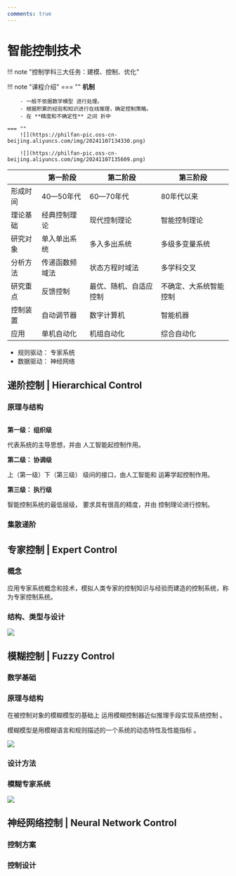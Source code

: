 ```yaml
---
comments: true
---
```

# 智能控制技术


!!! note "控制学科三大任务：建模、控制、优化"


!!! note "课程介绍"
    === ""
        **机制**

        - 一般不依据数学模型 进行处理。
        - 根据积累的经验和知识进行在线推理，确定控制策略。
        - 在 **精度和不确定性** 之间 折中

    === ""
        ![](https://philfan-pic.oss-cn-beijing.aliyuncs.com/img/20241107134330.png)

        ![](https://philfan-pic.oss-cn-beijing.aliyuncs.com/img/20241107135609.png)

|               | 第一阶段         | 第二阶段         | 第三阶段         |
|---------------|------------------|------------------|------------------|
| 形成时间      | 40—50年代       | 60—70年代       | 80年代以来       |
| 理论基础      | 经典控制理论    | 现代控制理论    | 智能控制理论    |
| 研究对象      | 单入单出系统    | 多入多出系统    | 多级多变量系统   |
| 分析方法      | 传递函数频域法  | 状态方程时域法  | 多学科交叉      |
| 研究重点      | 反馈控制        | 最优、随机、自适应控制 | 不确定、大系统智能控制 |
| 控制装置      | 自动调节器      | 数字计算机       | 智能机器        |
| 应用          | 单机自动化      | 机组自动化       | 综合自动化       |


- 规则驱动： 专家系统
- 数据驱动： 神经网络








## 递阶控制 | Hierarchical Control
### 原理与结构
![![](https://philfan-pic.oss-cn-beijing.aliyuncs.com/img/20241107135216.png)](image.png)

**第一级： 组织级**

代表系统的主导思想，并由
人工智能起控制作用。

**第二级： 协调级**


上（第一级）下（第三级）
级间的接口，由人工智能和
运筹学起控制作用。


**第三级： 执行级**

智能控制系统的最低层级，
要求具有很高的精度，并由
控制理论进行控制。


### 集散递阶





## 专家控制 | Expert Control

### 概念
应用专家系统概念和技术，模拟人类专家的控制知识与经验而建造的控制系统，称为专家控制系统。

### 结构、类型与设计
![](https://philfan-pic.oss-cn-beijing.aliyuncs.com/img/20241107135241.png)

## 模糊控制 | Fuzzy Control

### 数学基础

### 原理与结构
在被控制对象的模糊模型的基础上 运用模糊控制器近似推理手段实现系统控制 。

模糊模型是用模糊语言和规则描述的一个系统的动态特性及性能指标 。

![](https://philfan-pic.oss-cn-beijing.aliyuncs.com/img/20241107135344.png)

### 设计方法


### 模糊专家系统

![](https://philfan-pic.oss-cn-beijing.aliyuncs.com/img/20241107135524.png)


## 神经网络控制 | Neural Network Control
### 控制方案

### 控制设计

